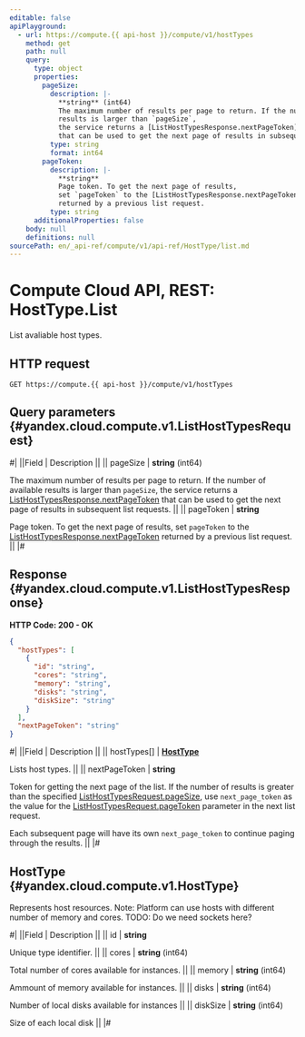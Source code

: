 ```yaml
---
editable: false
apiPlayground:
  - url: https://compute.{{ api-host }}/compute/v1/hostTypes
    method: get
    path: null
    query:
      type: object
      properties:
        pageSize:
          description: |-
            **string** (int64)
            The maximum number of results per page to return. If the number of available
            results is larger than `pageSize`,
            the service returns a [ListHostTypesResponse.nextPageToken](#yandex.cloud.compute.v1.ListHostTypesResponse)
            that can be used to get the next page of results in subsequent list requests.
          type: string
          format: int64
        pageToken:
          description: |-
            **string**
            Page token. To get the next page of results,
            set `pageToken` to the [ListHostTypesResponse.nextPageToken](#yandex.cloud.compute.v1.ListHostTypesResponse)
            returned by a previous list request.
          type: string
      additionalProperties: false
    body: null
    definitions: null
sourcePath: en/_api-ref/compute/v1/api-ref/HostType/list.md
---
```


# Compute Cloud API, REST: HostType.List

List avaliable host types.

## HTTP request

```
GET https://compute.{{ api-host }}/compute/v1/hostTypes
```

## Query parameters {#yandex.cloud.compute.v1.ListHostTypesRequest}

#|
||Field | Description ||
|| pageSize | **string** (int64)

The maximum number of results per page to return. If the number of available
results is larger than `pageSize`,
the service returns a [ListHostTypesResponse.nextPageToken](#yandex.cloud.compute.v1.ListHostTypesResponse)
that can be used to get the next page of results in subsequent list requests. ||
|| pageToken | **string**

Page token. To get the next page of results,
set `pageToken` to the [ListHostTypesResponse.nextPageToken](#yandex.cloud.compute.v1.ListHostTypesResponse)
returned by a previous list request. ||
|#

## Response {#yandex.cloud.compute.v1.ListHostTypesResponse}

**HTTP Code: 200 - OK**

```json
{
  "hostTypes": [
    {
      "id": "string",
      "cores": "string",
      "memory": "string",
      "disks": "string",
      "diskSize": "string"
    }
  ],
  "nextPageToken": "string"
}
```

#|
||Field | Description ||
|| hostTypes[] | **[HostType](#yandex.cloud.compute.v1.HostType)**

Lists host types. ||
|| nextPageToken | **string**

Token for getting the next page of the list. If the number of results is greater than
the specified [ListHostTypesRequest.pageSize](#yandex.cloud.compute.v1.ListHostTypesRequest), use `next_page_token` as the value
for the [ListHostTypesRequest.pageToken](#yandex.cloud.compute.v1.ListHostTypesRequest) parameter in the next list request.

Each subsequent page will have its own `next_page_token` to continue paging through the results. ||
|#

## HostType {#yandex.cloud.compute.v1.HostType}

Represents host resources.
Note: Platform can use hosts with different number of memory and cores.
TODO: Do we need sockets here?

#|
||Field | Description ||
|| id | **string**

Unique type identifier. ||
|| cores | **string** (int64)

Total number of cores available for instances. ||
|| memory | **string** (int64)

Ammount of memory available for instances. ||
|| disks | **string** (int64)

Number of local disks available for instances ||
|| diskSize | **string** (int64)

Size of each local disk ||
|#